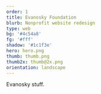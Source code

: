 ```yaml
---
order: 1
title: Evanosky Foundation
blurb: Nonprofit website redesign
type: web
bg: '#4c54a8'
fg: '#fff'
shadow: '#1c1f3e'
hero: hero.png
thumb: thumb.png
thumb2x: thumb@2x.png
orientation: landscape
---
```


Evanosky stuff.